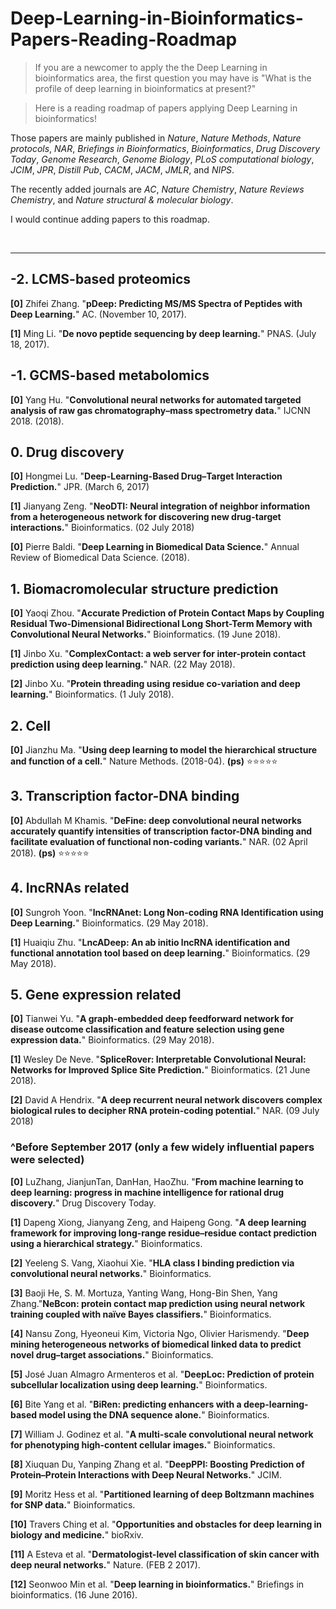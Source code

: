 # Deep-Learning-in-Bioinformatics-Papers-Reading-Roadmap
>If you are a newcomer to apply the the Deep Learning in bioinformatics area, the first question you may have is "What is the profile of deep learning in bioinformatics at present?"

>Here is a reading roadmap of papers applying Deep Learning in bioinformatics!

Those papers are mainly published in _Nature_, _Nature Methods_, _Nature protocols_, _NAR_, _Briefings in Bioinformatics_, _Bioinformatics_, _Drug Discovery Today_, _Genome Research_, _Genome Biology_, _PLoS computational biology_, _JCIM_, _JPR_, _Distill Pub_, _CACM_, _JACM_, _JMLR_, and _NIPS_.

The recently added journals are _AC_, _Nature Chemistry_, _Nature Reviews Chemistry_, and _Nature structural & molecular biology_.

I would continue adding papers to this roadmap.

<br> 

---------------------------------------
## -2. LCMS-based proteomics
**[0]** Zhifei Zhang. "**pDeep: Predicting MS/MS Spectra of Peptides with Deep Learning.**" AC. (November 10, 2017). 

**[1]** Ming Li. "**De novo peptide sequencing by deep learning.**" PNAS. (July 18, 2017). 

## -1. GCMS-based metabolomics
**[0]** Yang Hu. "**Convolutional neural networks for automated targeted analysis of raw gas chromatography–mass spectrometry data.**" IJCNN 2018. (2018). 

## 0. Drug discovery
**[0]** Hongmei Lu. "**Deep-Learning-Based Drug–Target Interaction Prediction.**" JPR. (March 6, 2017)

**[1]** Jianyang Zeng. "**NeoDTI: Neural integration of neighbor information from a heterogeneous network for discovering new drug-target interactions.**" Bioinformatics. (02 July 2018)

**[0]** Pierre Baldi. "**Deep Learning in Biomedical Data Science.**" Annual Review of Biomedical Data Science. (2018). 

## 1. Biomacromolecular structure prediction

**[0]** Yaoqi Zhou. "**Accurate Prediction of Protein Contact Maps by Coupling Residual Two-Dimensional Bidirectional Long Short-Term Memory with Convolutional Neural Networks.**" Bioinformatics. (19 June 2018). 

**[1]** Jinbo Xu. "**ComplexContact: a web server for inter-protein contact prediction using deep learning.**" NAR. (22 May 2018). 

**[2]** Jinbo Xu. "**Protein threading using residue co-variation and deep learning.**" Bioinformatics. (1 July 2018). 


## 2. Cell

**[0]** Jianzhu Ma. "**Using deep learning to model the hierarchical structure and function of a cell.**" Nature Methods. (2018-04). **(ps)** :star::star::star::star::star:

## 3. Transcription factor-DNA binding

**[0]** Abdullah M Khamis. "**DeFine: deep convolutional neural networks accurately quantify intensities of transcription factor-DNA binding and facilitate evaluation of functional non-coding variants.**" NAR. (02 April 2018). **(ps)** :star::star::star::star::star:


## 4. lncRNAs related 

**[0]** Sungroh Yoon. "**lncRNAnet: Long Non-coding RNA Identification using Deep Learning.**" Bioinformatics. (29 May 2018). 

**[1]** Huaiqiu Zhu. "**LncADeep: An ab initio lncRNA identification and functional annotation tool based on deep learning.**" Bioinformatics. (29 May 2018).

[^_^]:
    **[0]** authors. "**template.**" journal. (date). 
    

## 5. Gene expression related

**[0]** Tianwei Yu. "**A graph-embedded deep feedforward network for disease outcome classification and feature selection using gene expression data.**" Bioinformatics. (29 May 2018). 

**[1]** Wesley De Neve. "**SpliceRover: Interpretable Convolutional Neural: Networks for Improved Splice Site Prediction.**" Bioinformatics. (21 June 2018). 

**[2]** David A Hendrix. "**A deep recurrent neural network discovers complex biological rules to decipher RNA protein-coding potential.**" NAR. (09 July 2018)


### ^Before September 2017 (only a few widely influential papers were selected)

**[0]** LuZhang, JianjunTan, DanHan, HaoZhu. "**From machine learning to deep learning: progress in machine intelligence for rational drug discovery.**" Drug Discovery Today. 

**[1]** Dapeng Xiong, Jianyang Zeng, and Haipeng Gong. "**A deep learning framework for improving long-range residue–residue contact prediction using a hierarchical strategy.**" Bioinformatics. 

**[2]** Yeeleng S. Vang, Xiaohui Xie. "**HLA class I binding prediction via convolutional neural networks.**" Bioinformatics.

**[3]** Baoji He, S. M. Mortuza, Yanting Wang, Hong-Bin Shen, Yang Zhang."**NeBcon: protein contact map prediction using neural network training coupled with naïve Bayes classifiers.**" Bioinformatics. 

**[4]** Nansu Zong, Hyeoneui Kim, Victoria Ngo, Olivier Harismendy. "**Deep mining heterogeneous networks of biomedical linked data to predict novel drug–target associations.**" Bioinformatics. 

**[5]** José Juan Almagro Armenteros et al. "**DeepLoc: Prediction of protein subcellular localization using deep learning.**" Bioinformatics. 

**[6]** Bite Yang et al. "**BiRen: predicting enhancers with a deep-learning-based model using the DNA sequence alone.**" Bioinformatics.

**[7]** William J. Godinez et al. "**A multi-scale convolutional neural network for phenotyping high-content cellular images.**" Bioinformatics. 

**[8]** Xiuquan Du, Yanping Zhang et al. "**DeepPPI: Boosting Prediction of Protein–Protein Interactions with Deep Neural Networks.**" JCIM. 

**[9]** Moritz Hess et al. "**Partitioned learning of deep Boltzmann machines for SNP data.**" Bioinformatics.

**[10]** Travers Ching et al. "**Opportunities and obstacles for deep learning in biology and medicine.**" bioRxiv.  

**[11]** A Esteva et al. "**Dermatologist-level classification of skin cancer with deep neural networks.**" Nature. (FEB 2 2017). 

**[12]** Seonwoo Min et al. "**Deep learning in bioinformatics.**" Briefings in bioinformatics. (16 June 2016). 

<br>


